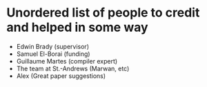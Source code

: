 # Unordered list of people to credit and helped in some way

- Edwin Brady (supervisor)
- Samuel El-Borai (funding)
- Guillaume Martes (compiler expert)
- The team at St.-Andrews (Marwan, etc)
- Alex (Great paper suggestions)


